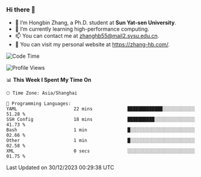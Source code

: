 ### Hi there 👋

- 🔭 I’m Hongbin Zhang, a Ph.D. student at **Sun Yat-sen University**.
- 🌱 I’m currently learning high-performance computing.
- 📫 You can contact me at zhanghb55@mail2.sysu.edu.cn.
- 👀 You can visit my personal website at https://zhang-hb.com/.

<!--START_SECTION:waka-->
![Code Time](http://img.shields.io/badge/Code%20Time-277%20hrs%2018%20mins-blue)

![Profile Views](http://img.shields.io/badge/Profile%20Views-1-blue)

📊 **This Week I Spent My Time On** 

```text
🕑︎ Time Zone: Asia/Shanghai

💬 Programming Languages: 
YAML                     22 mins             █████████████░░░░░░░░░░░░   51.28 % 
SSH Config               18 mins             ██████████░░░░░░░░░░░░░░░   41.73 % 
Bash                     1 min               █░░░░░░░░░░░░░░░░░░░░░░░░   02.66 % 
Other                    1 min               █░░░░░░░░░░░░░░░░░░░░░░░░   02.58 % 
XML                      0 secs              ░░░░░░░░░░░░░░░░░░░░░░░░░   01.75 % 
```


 Last Updated on 30/12/2023 00:29:38 UTC
<!--END_SECTION:waka-->
